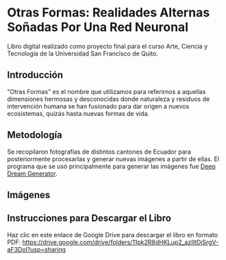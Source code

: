 # Otras Formas: Realidades Alternas Soñadas Por Una Red Neuronal

Libro digital realizado como proyecto final para el curso Arte, Ciencia y Tecnología de la Universidad San Francisco de Quito.

## Introducción

"Otras Formas" es el nombre que utilizamos para referirnos a aquellas dimensiones hermosas y desconocidas donde naturaleza y residuos de intervención humana se han fusionado para dar origen a nuevos ecosistemas, quizás hasta nuevas formas de vida.

## Metodología

Se recopilaron fotografías de distintos cantones de Ecuador para posteriormente procesarlas y generar nuevas imágenes a partir de ellas. El programa que se usó principalmente para  generar las imágenes fue [Deep Dream Generator](https://deepdreamgenerator.com/generator).

## Imágenes



## Instrucciones para Descargar el Libro
Haz clic en este enlace de Google Drive para descargar el libro en formato PDF: https://drive.google.com/drive/folders/11pk2R8dHKLup2_azIItDjSrgV-aF3Dol?usp=sharing


<!-- #  Example Readme for Project

BAJATE MI LIBRO AKI: [Chapter_1(1).pdf](https://github.com/linomp/test_readme_project/files/7738337/Chapter_1.1.pdf)

- :sweat: [Basic Github Markdown Syntax](https://docs.github.com/en/github/writing-on-github/getting-started-with-writing-and-formatting-on-github/basic-writing-and-formatting-syntax)
- :jack_o_lantern: [Emoji Cheatsheet](https://gist.github.com/rxaviers/7360908)

> Mi libro.. luna de pluton. 

## Imagenes

1. Arrastro una imagen al readme, eso sube la imagen y me devuelve un link, tipo:

    "https://user-images.githubusercontent.com/40581019/146621466-d9b26696-0bde-4d69-976b-b7b312e6a200.jpg"

2. Para tener control sobe el tamaño, envuelvo en un tag html `<img src="link-de-imagen"  width="30%" />`:

    <img src="https://user-images.githubusercontent.com/40581019/146621466-d9b26696-0bde-4d69-976b-b7b312e6a200.jpg"  width="30%" />


3. Para convertir la imagen en un link `[<img src="link-de-imagen"  width="30%" />](link-externo)`:

    [<img src="https://user-images.githubusercontent.com/40581019/146621919-d1f98361-09be-4bfc-ba80-debcec54b5c9.png"  width="10%" />](https://www.youtube.com/watch?v=dfDbYIqlHD8&list=WL&index=1)-->
    
